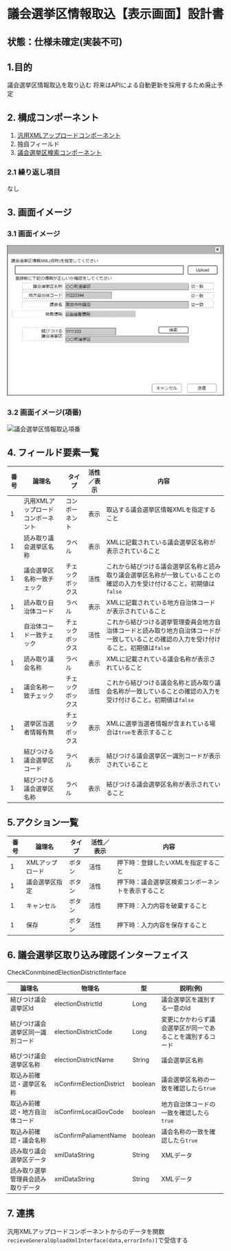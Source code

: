 ﻿# 議会選挙区情報取込【表示画面】設計書

## 状態：仕様未確定(実装不可)

## 1.目的

議会選挙区情報取込を取り込む
将来はAPIによる自動更新を採用するため廃止予定

## 2. 構成コンポーネント

1. [汎用XMLアップロードコンポーネント](../../common/front/general_xml_upload/general_xml_upload.md)
2. 独自フィールド
3. [議会選挙区検索コンポーネント](./#)

### 2.1 繰り返し項目

なし

## 3. 画面イメージ

### 3.1 画面イメージ

![議会選挙区情報取込](image/議会選挙区情報取込.drawio.png)

### 3.2 画面イメージ(項番)

![議会選挙区情報取込項番](image/議会選挙区情報取込項番.drawio.png)

## 4. フィールド要素一覧

| 番号 |              論理名               |      タイプ      | 活性／表示 |                                                                   内容                                                                    |
| ---- | --------------------------------- | ---------------- | ---------- | ----------------------------------------------------------------------------------------------------------------------------------------- |
| 1    | 汎用XMLアップロードコンポーネント | コンポーネント   | 表示       | 取込する議会選挙区情報XMLを指定すること                                                                                                   |
| 1    | 読み取り議会選挙区名称            | ラベル           | 表示       | XMLに記載されている議会選挙区名称が表示されていること                                                                                     |
| 1    | 議会選挙区名称一致チェック        | チェックボックス | 活性       | これから結びつける議会選挙区名称と読み取り議会選挙区名称が一致していることの確認の入力を受け付けること。初期値は`false`                   |
| 1    | 読み取り自治体コード              | ラベル           | 表示       | XMLに記載されている地方自治体コードが表示されていること                                                                                   |
| 1    | 自治体コード一致チェック          | チェックボックス | 活性       | これから結びつける選挙管理委員会地方自治体コードと読み取り地方自治体コードが一致していることの確認の入力を受け付けること。初期値は`false` |
| 1    | 読み取り議会名称                  | ラベル           | 表示       | XMLに記載されている議会名称が表示されていること                                                                                           |
| 1    | 議会名称一致チェック              | チェックボックス | 活性       | これから結びつける議会名称と読み取り議会名称が一致していることの確認の入力を受け付けること。初期値は`false`                               |
| 1    | 選挙区当選者情報有無              | チェックボックス | 表示       | XMLに選挙当選者情報が含まれている場合は`true`を表示すること                                                                               |
| 1    | 結びつける議会選挙区コード        | ラベル           | 表示       | 結びつける議会選挙区一識別コードが表示されていること                                                                                      |
| 1    | 結びつける議会選挙区名称          | ラベル           | 表示       | 結びつける議会選挙区名称が表示されていること                                                                                              |

## 5.アクション一覧

| 番号 |     論理名      | タイプ | 活性／表示 |                        内容                        |
| ---- | --------------- | ------ | ---------- | -------------------------------------------------- |
| 1    | XMLアップロード | ボタン | 活性       | 押下時：登録したいXMLを指定すること                |
| 1    | 議会選挙区指定  | ボタン | 活性       | 押下時：議会選挙区検索コンポーネントを表示すること |
| 1    | キャンセル      | ボタン | 活性       | 押下時：入力内容を破棄すること                     |
| 1    | 保存            | ボタン | 活性       | 押下時：入力内容を保存すること                     |

## 6. 議会選挙区取り込み確認インターフェイス

CheckConmbinedElectionDistrictInterface

|               論理名               |          物理名           |   型    |                          説明(例)                          |
| ---------------------------------- | ------------------------- | ------- | ---------------------------------------------------------- |
| 結びつけ議会選挙区Id               | electionDistrictId        | Long    | 議会選挙区を識別する一意のId                               |
| 結びつけ議会選挙区同一識別コード   | electionDistrictCode      | Long    | 変更にかかわらず議会選挙区が同一であることを識別するコード |
| 結びつけ議会選挙区名称             | electionDistrictName      | String  | 議会選挙区名称                                             |
| 取込み前確認・選挙区名称           | isConfirmElectionDistrict | boolean | 議会選挙区名称の一致を確認したら`true`                     |
| 取込み前確認・地方自治体コード     | isConfirmLocalGovCode     | boolean | 地方自治体コードの一致を確認したら`true`                   |
| 取込み前確認・議会名称             | isConfirmPaliamentName    | boolean | 議会名称の一致を確認したら`true`                           |
| 読み取り議会選挙区データ           | xmlDataString             | String  | XMLデータ                                                  |
| 読み取り選挙管理員会読み取りデータ | xmlDataString             | String  | XMLデータ                                                  |

## 7. 連携

汎用XMLアップロードコンポーネントからのデータを関数`recieveGeneralUploadXmlInterface(data,errorInfo)]`で受信する
